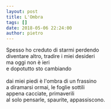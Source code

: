 ```yaml
---
layout: post
title: L'Ombra
tags: []
date: 2018-05-06 22:24:00
author: pietro
---
```

Spesso ho creduto di starmi perdendo<br/>diventare altro, tradire i miei desideri<br/>ma oggi non è ieri<br/>e dopotutto sto cambiando<br/><br/>dai miei piedi è l'ombra di un frassino<br/>a diramarsi ormai, le foglie sottili<br/>appena cacciate, primaverili<br/>al solo pensarle, spaurite, appassiscono.
